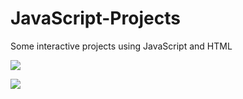 # JavaScript-Projects
Some interactive projects using JavaScript and HTML
<p></p>
<img src="https://raw.githubusercontent.com/kapoor-rakshit/JavaScript-Projects/master/Vote.PNG"></img>
<p>
<img src="https://raw.githubusercontent.com/kapoor-rakshit/JavaScript-Projects/master/ABC.PNG"></img>
